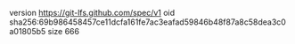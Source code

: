 version https://git-lfs.github.com/spec/v1
oid sha256:69b986458457ce11dcfa161fe7ac3eafad59846b48f87a8c58dea3c0a01805b5
size 666
